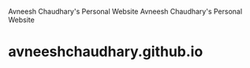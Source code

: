 Avneesh Chaudhary's Personal Website
Avneesh Chaudhary's Personal Website
# avneeshchaudhary.github.io
